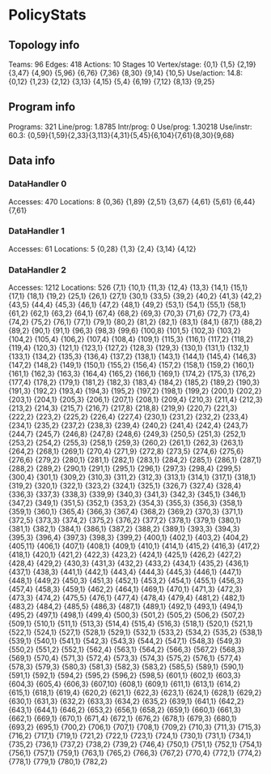 # PolicyStats
## Topology info
Teams:		96
Edges:		418
Actions:	10
Stages		10
Vertex/stage:	{0,1} {1,5} {2,19} {3,47} {4,90} {5,96} {6,76} {7,36} {8,30} {9,14} {10,5} 
Use/action:	14.8: {0,12} {1,23} {2,12} {3,13} {4,15} {5,4} {6,19} {7,12} {8,13} {9,25} 

## Program info
Programs:	321
Line/prog:	1.8785
Intr/prog:	0
Use/prog:	1.30218
Use/instr:	60.3: {0,59}{1,59}{2,33}{3,113}{4,31}{5,45}{6,104}{7,61}{8,30}{9,68}

## Data info

### DataHandler 0
Accesses:	470
Locations:	8
{0,36} {1,89} {2,51} {3,67} {4,61} {5,61} {6,44} {7,61} 

### DataHandler 1
Accesses:	61
Locations:	5
{0,28} {1,3} {2,4} {3,14} {4,12} 

### DataHandler 2
Accesses:	1212
Locations:	526
{7,1} {10,1} {11,3} {12,4} {13,3} {14,1} {15,1} {17,1} {18,1} {19,2} {25,1} {26,1} {27,1} {30,1} {33,5} {39,2} {40,2} {41,3} {42,2} {43,5} {44,4} {45,3} {46,1} {47,2} {48,1} {49,2} {53,1} {54,1} {55,1} {58,1} {61,2} {62,1} {63,2} {64,1} {67,4} {68,2} {69,3} {70,3} {71,6} {72,7} {73,4} {74,2} {75,2} {76,1} {77,1} {79,1} {80,2} {81,2} {82,1} {83,1} {84,1} {87,1} {88,2} {89,2} {90,1} {91,1} {96,3} {98,3} {99,6} {100,8} {101,5} {102,3} {103,2} {104,2} {105,4} {106,2} {107,4} {108,4} {109,1} {115,3} {116,1} {117,2} {118,2} {119,4} {120,3} {121,1} {123,1} {127,2} {128,3} {129,3} {130,1} {131,1} {132,1} {133,1} {134,2} {135,3} {136,4} {137,2} {138,1} {143,1} {144,1} {145,4} {146,3} {147,2} {148,2} {149,1} {150,1} {155,2} {156,4} {157,2} {158,1} {159,2} {160,1} {161,1} {162,3} {163,3} {164,4} {165,2} {166,1} {169,1} {174,2} {175,3} {176,2} {177,4} {178,2} {179,1} {181,2} {182,3} {183,4} {184,2} {185,2} {189,2} {190,3} {191,3} {192,2} {193,4} {194,3} {195,2} {197,2} {198,1} {199,2} {200,1} {202,2} {203,1} {204,1} {205,3} {206,1} {207,1} {208,1} {209,4} {210,3} {211,4} {212,3} {213,2} {214,3} {215,7} {216,7} {217,8} {218,8} {219,9} {220,7} {221,3} {222,2} {223,2} {225,2} {226,4} {227,4} {230,1} {231,2} {232,2} {233,4} {234,1} {235,2} {237,2} {238,3} {239,4} {240,2} {241,4} {242,4} {243,7} {244,7} {245,7} {246,8} {247,8} {248,6} {249,3} {250,5} {251,3} {252,1} {253,2} {254,2} {255,3} {258,1} {259,3} {260,2} {261,1} {262,3} {263,1} {264,2} {268,1} {269,1} {270,4} {271,9} {272,8} {273,5} {274,6} {275,6} {276,6} {279,2} {280,1} {281,1} {282,1} {283,1} {284,2} {285,1} {286,1} {287,1} {288,2} {289,2} {290,1} {291,1} {295,1} {296,1} {297,3} {298,4} {299,5} {300,4} {301,1} {309,2} {310,3} {311,2} {312,3} {313,1} {314,1} {317,1} {318,1} {319,2} {320,1} {322,1} {323,2} {324,1} {325,1} {326,7} {327,4} {328,4} {336,3} {337,3} {338,3} {339,9} {340,3} {341,3} {342,3} {345,1} {346,1} {347,2} {349,1} {351,5} {352,1} {353,2} {354,3} {355,3} {356,3} {358,1} {359,1} {360,1} {365,4} {366,3} {367,4} {368,2} {369,2} {370,3} {371,1} {372,5} {373,3} {374,2} {375,2} {376,2} {377,2} {378,1} {379,1} {380,1} {381,1} {382,1} {384,1} {386,1} {387,2} {388,2} {389,1} {393,3} {394,3} {395,3} {396,4} {397,3} {398,3} {399,2} {400,1} {402,1} {403,2} {404,2} {405,11} {406,1} {407,1} {408,1} {409,1} {410,1} {414,1} {415,2} {416,3} {417,2} {418,1} {420,1} {421,2} {422,3} {423,2} {424,1} {425,1} {426,2} {427,2} {428,4} {429,2} {430,3} {431,3} {432,2} {433,2} {434,1} {435,2} {436,1} {437,1} {438,3} {441,1} {442,1} {443,4} {444,3} {445,3} {446,1} {447,1} {448,1} {449,2} {450,3} {451,3} {452,1} {453,2} {454,1} {455,1} {456,3} {457,4} {458,3} {459,1} {462,2} {464,1} {469,1} {470,1} {471,3} {472,3} {473,3} {474,2} {475,5} {476,1} {477,4} {478,4} {479,4} {481,2} {482,1} {483,2} {484,2} {485,5} {486,3} {487,1} {489,1} {492,1} {493,1} {494,1} {495,2} {497,1} {498,1} {499,4} {500,3} {501,2} {505,2} {506,2} {507,2} {509,1} {510,1} {511,1} {513,3} {514,4} {515,4} {516,3} {518,1} {520,1} {521,1} {522,1} {524,1} {527,1} {528,1} {529,1} {532,1} {533,2} {534,2} {535,2} {538,1} {539,1} {540,1} {541,1} {542,3} {543,3} {544,2} {547,1} {548,3} {549,3} {550,2} {551,2} {552,1} {562,4} {563,1} {564,2} {566,3} {567,2} {568,3} {569,1} {570,4} {571,3} {572,4} {573,3} {574,3} {575,2} {576,1} {577,4} {578,3} {579,3} {580,3} {581,3} {582,3} {583,2} {585,5} {589,1} {590,1} {591,1} {592,1} {594,2} {595,2} {596,2} {598,5} {601,1} {602,1} {603,3} {604,3} {605,4} {606,3} {607,10} {608,1} {609,1} {611,1} {613,1} {614,2} {615,1} {618,1} {619,4} {620,2} {621,1} {622,3} {623,1} {624,1} {628,1} {629,2} {630,1} {631,3} {632,2} {633,3} {634,2} {635,2} {639,1} {641,1} {642,2} {643,1} {644,1} {646,2} {653,2} {656,1} {658,2} {659,1} {660,1} {661,3} {662,1} {669,1} {670,1} {671,4} {672,1} {676,2} {678,1} {679,3} {680,1} {693,2} {695,1} {700,2} {706,1} {707,1} {708,1} {709,2} {710,3} {711,3} {715,3} {716,2} {717,1} {719,1} {721,2} {722,1} {723,1} {724,1} {730,1} {731,1} {734,1} {735,2} {736,1} {737,2} {738,2} {739,2} {746,4} {750,1} {751,1} {752,1} {754,1} {756,1} {757,1} {759,1} {763,1} {765,2} {766,3} {767,2} {770,4} {772,1} {774,2} {778,1} {779,1} {780,1} {782,2} 